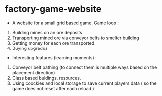 # factory-game-website

* A website for a small grid based game. Game loop :
1. Building mines on an ore deposits
2. Transporting mined ore via conveyor belts to smelter building
3. Getting money for each ore transported.
4. Buying upgrades

* Interesting features (learning moments) :
1. Conveyor belt pathing (to connect them is multiple ways based on the placement direction)
2. Class based buldings, resources.
3. Using coockies and local storage to save current players data ( so the game does not reset after each reload )
